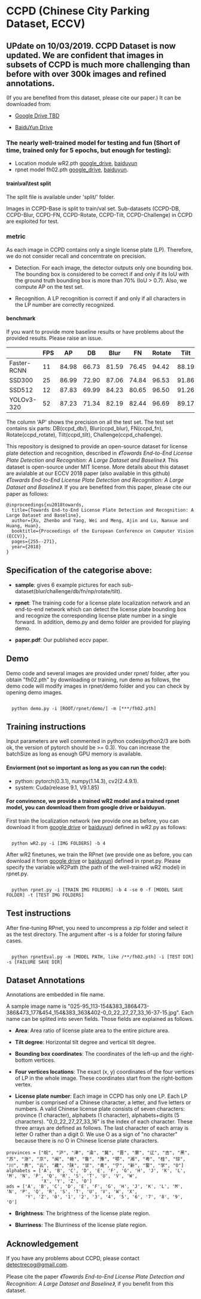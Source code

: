 # CCPD (Chinese City Parking Dataset, ECCV)

## UPdate on 10/03/2019. CCPD Dataset is now updated. We are confident that images in subsets of CCPD is much more challenging than before with over 300k images and refined annotations. 

(If you are benefited from this dataset, please cite our paper.) 
It can be downloaded from:
 - [Google Drive TBD](www.baidu.com) 
 
 - [BaiduYun Drive](https://pan.baidu.com/s/1z1HWBe671Gn2ZAOApf9huA)

### The nearly well-trained model for testing and fun (Short of time, trained only for 5 epochs, but enough for testing): 

- Location module wR2.pth [google_drive](https://drive.google.com/open?id=1l_tIt7D3vmYNYZLOPbwx8qJpPVM82CP-), [baiduyun](https://pan.baidu.com/s/1Q3fPDHFYV5uibWwIQxPEOw)
- rpnet model fh02.pth [google_drive](https://drive.google.com/open?id=1YYVWgbHksj25vV6bnCX_AWokFjhgIMhv), [baiduyun](https://pan.baidu.com/s/1sA-rzn4Mf33uhh1DWNcRhQ).



#### train\val\test split
The split file is available under 'split/' folder.

Images in CCPD-Base is split to train/val set. Sub-datasets (CCPD-DB, CCPD-Blur, CCPD-FN, CCPD-Rotate, CCPD-Tilt, CCPD-Challenge) in CCPD are exploited for test.

### metric
As each image in CCPD contains only a single license plate (LP). Therefore, we do not consider recall and concerntrate on precision. 

- Detection. For each image, the detector outputs only one bounding box. The bounding box is considered to be correct if and only if its IoU with the ground truth bounding box is more than 70% (IoU > 0.7). Also, we compute AP on the test set. 

- Recognition. A LP recognition is correct if and only if all characters in the LP number are correctly recognized.

#### benchmark

If you want to provide more baseline results or have problems about the provided results. Please raise an issue.

|             | FPS |   AP  |   DB  |  Blur |   FN  | Rotate |  Tilt | Challenge |
|---|---|---|---|---|---|---|---|---|
| Faster-RCNN |  11 | 84.98 | 66.73 | 81.59 | 76.45 |  94.42 | 88.19 |   89.82   |
|    SSD300   |  25 | 86.99 | 72.90 | 87.06 | 74.84 |  96.53 | 91.86 |   90.06   |
|    SSD512   |  12 | 87.83 | 69.99 | 84.23 | 80.65 |  96.50 | 91.26 |   92.14   |
|  YOLOv3-320 |  52 | 87.23 | 71.34 | 82.19 | 82.44 |  96.69 | 89.17 |   91.46   |

The column 'AP' shows the precision on all the test set. The test set contains six parts: DB(ccpd_db/), Blur(ccpd_blur), FN(ccpd_fn), Rotate(ccpd_rotate), Tilt(ccpd_tilt), Challenge(ccpd_challenge).

This repository is designed to provide an open-source dataset for license plate detection and recognition, described in _《Towards End-to-End License Plate Detection and Recognition: A Large Dataset and Baseline》_. This dataset is open-source under MIT license. More details about this dataset are avialable at our ECCV 2018 paper (also available in this github) _《Towards End-to-End License Plate Detection and Recognition: A Large Dataset and Baseline》_. If you are benefited from this paper, please cite our paper as follows:

```
@inproceedings{xu2018towards,
  title={Towards End-to-End License Plate Detection and Recognition: A Large Dataset and Baseline},
  author={Xu, Zhenbo and Yang, Wei and Meng, Ajin and Lu, Nanxue and Huang, Huan},
  booktitle={Proceedings of the European Conference on Computer Vision (ECCV)},
  pages={255--271},
  year={2018}
}
```



## Specification of the categorise above:

- **sample**: gives 6 example pictures for each sub-dataset(blur/challenge/db/fn/np/rotate/tilt).

- **rpnet**: The training code for a license plate localization network and an end-to-end network which can detect the license plate bounding box and recognize the corresponding license plate number in a single forward. In addition, demo.py and demo folder are provided for playing demo.

- **paper.pdf**: Our published eccv paper.


## Demo

Demo code and several images are provided under rpnet/ folder, after you obtain "fh02.pth" by downloading or training, run demo as follows, the demo code will modify images in rpnet/demo folder and you can check by opening demo images.

```

  python demo.py -i [ROOT/rpnet/demo/] -m [***/fh02.pth]

```

## Training instructions

Input parameters are well commented in python codes(python2/3 are both ok, the version of pytorch should be >= 0.3). You can increase the batchSize as long as enough GPU memory is available.

#### Enviorment (not so important as long as you can run the code): 

- python: pytorch(0.3.1), numpy(1.14.3), cv2(2.4.9.1). 
- system: Cuda(release 9.1, V9.1.85)

#### For convinence, we provide a trained wR2 model and a trained rpnet model, you can download them from google drive or baiduyun.



First train the localization network (we provide one as before, you can download it from [google drive](https://drive.google.com/open?id=1l_tIt7D3vmYNYZLOPbwx8qJpPVM82CP-) or [baiduyun](https://pan.baidu.com/s/1Q3fPDHFYV5uibWwIQxPEOw)) defined in wR2.py as follows:

```

  python wR2.py -i [IMG FOLDERS] -b 4

```

After wR2 finetunes, we train the RPnet (we provide one as before, you can download it from [google drive](https://drive.google.com/open?id=1YYVWgbHksj25vV6bnCX_AWokFjhgIMhv) or [baiduyun](https://pan.baidu.com/s/1sA-rzn4Mf33uhh1DWNcRhQ)) defined in rpnet.py. Please specify the variable wR2Path (the path of the well-trained wR2 model) in rpnet.py.

```

  python rpnet.py -i [TRAIN IMG FOLDERS] -b 4 -se 0 -f [MODEL SAVE FOLDER] -t [TEST IMG FOLDERS]

```



## Test instructions

After fine-tuning RPnet, you need to uncompress a zip folder and select it as the test directory. The argument after -s is a folder for storing failure cases. 

```

  python rpnetEval.py -m [MODEL PATH, like /**/fh02.pth] -i [TEST DIR] -s [FAILURE SAVE DIR]

```

## Dataset Annotations

Annotations are embedded in file name.

A sample image name is "025-95_113-154&383_386&473-386&473_177&454_154&383_363&402-0_0_22_27_27_33_16-37-15.jpg". Each name can be splited into seven fields. Those fields are explained as follows.

- **Area**: Area ratio of license plate area to the entire picture area.

- **Tilt degree**: Horizontal tilt degree and vertical tilt degree.

- **Bounding box coordinates**: The coordinates of the left-up and the right-bottom vertices.

- **Four vertices locations**: The exact (x, y) coordinates of the four vertices of LP in the whole image. These coordinates start from the right-bottom vertex.

- **License plate number**: Each image in CCPD has only one LP. Each LP number is comprised of a Chinese character, a letter, and five letters or numbers. A valid Chinese license plate consists of seven characters: province (1 character), alphabets (1 character), alphabets+digits (5 characters). "0_0_22_27_27_33_16" is the index of each character. These three arrays are defined as follows. The last character of each array is letter O rather than a digit 0. We use O as a sign of "no character" because there is no O in Chinese license plate characters.
```
provinces = ["皖", "沪", "津", "渝", "冀", "晋", "蒙", "辽", "吉", "黑", "苏", "浙", "京", "闽", "赣", "鲁", "豫", "鄂", "湘", "粤", "桂", "琼", "川", "贵", "云", "藏", "陕", "甘", "青", "宁", "新", "警", "学", "O"]
alphabets = ['A', 'B', 'C', 'D', 'E', 'F', 'G', 'H', 'J', 'K', 'L', 'M', 'N', 'P', 'Q', 'R', 'S', 'T', 'U', 'V', 'W',
             'X', 'Y', 'Z', 'O']
ads = ['A', 'B', 'C', 'D', 'E', 'F', 'G', 'H', 'J', 'K', 'L', 'M', 'N', 'P', 'Q', 'R', 'S', 'T', 'U', 'V', 'W', 'X',
       'Y', 'Z', '0', '1', '2', '3', '4', '5', '6', '7', '8', '9', 'O']
```

- **Brightness**: The brightness of the license plate region.

- **Blurriness**: The Blurriness of the license plate region.



## Acknowledgement

If you have any problems about CCPD, please contact detectrecog@gmail.com.



Please cite the paper _《Towards End-to-End License Plate Detection and Recognition: A Large Dataset and Baseline》_, if you benefit from this dataset.
